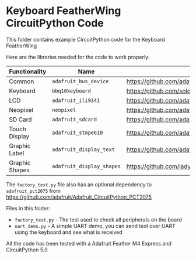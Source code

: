 # Keyboard FeatherWing CircuitPython Code

This folder contains example CircuitPython code for the Keyboard FeatherWing

Here are the libraries needed for the code to work properly:

| Functionality  | Name                      | Source |
|----------------|---------------------------|--------|
| Common         | `adafruit_bus_device`     | https://github.com/adafruit/Adafruit_CircuitPython_BusDevice |
| Keyboard       | `bbq10keyboard`           | https://github.com/solderparty/arturo182_CircuitPython_BBQ10Keyboard |
| LCD            | `adafruit_ili9341`        | https://github.com/adafruit/Adafruit_ILI9341 |
| Neopixel       | `neopixel`                | https://github.com/adafruit/Adafruit_CircuitPython_Neopixel |
| SD Card        | `adafruit_sdcard`         | https://github.com/adafruit/Adafruit_CircuitPython_SD |
| Touch Display  | `adafruit_stmpe610`       | https://github.com/adafruit/Adafruit_CircuitPython_STMPE610 |
| Graphic Label  | `adafruit_display_text`   | https://github.com/adafruit/Adafruit_CircuitPython_Display_Text |
| Graphic Shapes | `adafruit_display_shapes` | https://github.com/ladyada/Adafruit_CircuitPython_Display_Shapes |

The `factory_test.py` file also has an optional dependency to `adafruit_pct2075` from https://github.com/adafruit/Adafruit_CircuitPython_PCT2075

Files in this folder:
 - `factory_test.py` - The test used to check all peripherals on the board
 - `uart_demo.py` - A simple UART demo, you can send text over UART using the keyboard and see what is received

All the code has been tested with a Adafruit Feather M4 Express and CircuitPython 5.0
